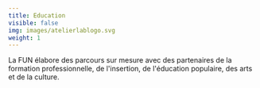 ```yaml
---
title: Education
visible: false
img: images/atelierlablogo.svg
weight: 1
---
```

La FUN élabore des parcours sur mesure avec des partenaires de la formation professionnelle, de l'insertion, de l'éducation populaire, des arts et de la culture.
